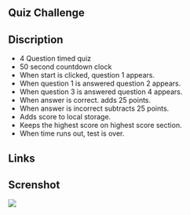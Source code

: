 ## Quiz Challenge
## Discription
* 4 Question timed quiz
* 50 second countdown clock
* When start is clicked, question 1 appears.
* When question 1 is answered question 2 appears.
* When question 3 is answered question 4 appears.
* When answer is correct. adds 25 points.
* When answer is incorrect subtracts 25 points.
* Adds score to local storage.
* Keeps the highest score on highest score section.
* When time runs out, test is over. 
## Links

## Screnshot
![](https://file%2B.vscode-resource.vscode-cdn.net/Users/jonathon/Projects/codequiz/Screen%20Shot%202022-07-18%20at%204.59.01%20PM.png?version%3D1658185625854)